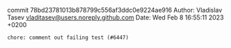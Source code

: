 commit 78bd23781013b878799c556af3ddc0e9224ae916
Author: Vladislav Tasev <vladitasev@users.noreply.github.com>
Date:   Wed Feb 8 16:55:11 2023 +0200

    chore: comment out failing test (#6447)

